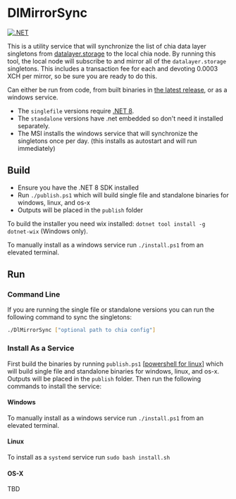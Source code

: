 # DlMirrorSync

[![.NET](https://github.com/dkackman/DlMirrorSync/actions/workflows/dotnet.yml/badge.svg)](https://github.com/dkackman/DlMirrorSync/actions/workflows/dotnet.yml)

This is a utility service that will synchronize the list of chia data layer singletons from [datalayer.storage](https://api.datalayer.storage/mirrors/v1/list_all) to the local chia node. By running this tool, the local node will subscribe to and mirror all of the `datalayer.storage` singletons. This includes a transaction fee for each and devoting 0.0003 XCH per mirror, so be sure you are ready to do this.

Can either be run from code, from built binaries in [the latest release](https://github.com/dkackman/DlMirrorSync/releases/), or as a windows service.

- The `singlefile` versions require [.NET 8](https://dotnet.microsoft.com/en-us/download/dotnet/8.0).
- The `standalone` versions have .net embedded so don't need it installed separately.
- The MSI installs the windows service that will synchronize the singletons once per day. (this installs as autostart and will run immediately)

## Build

- Ensure you have the .NET 8 SDK installed
- Run `./publish.ps1` which will build single file and standalone binaries for windows, linux, and os-x
- Outputs will be placed in the `publish` folder

To build the installer you need wix installed: `dotnet tool install -g dotnet-wix` (Windows only).

To manually install as a windows service run `./install.ps1` from an elevated terminal.

## Run

### Command Line

If you are running the single file or standalone versions you can run the following command to sync the singletons:

```bash
./DlMirrorSync ["optional path to chia config"]
```

### Install As a Service

First build the binaries by running `publish.ps1` [[powershell for linux](https://learn.microsoft.com/en-us/powershell/scripting/install/installing-powershell-on-linux)]
which will build single file and standalone binaries for windows, linux, and os-x. Outputs will be placed in the `publish` folder. Then run the following commands to install the service:

#### Windows

To manually install as a windows service run `./install.ps1` from an elevated terminal.

#### Linux

To install as a `systemd` service run `sudo bash install.sh`

#### OS-X

TBD
